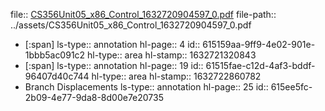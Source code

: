 file:: [CS356Unit05_x86_Control_1632720904597_0.pdf](../assets/CS356Unit05_x86_Control_1632720904597_0.pdf)
file-path:: ../assets/CS356Unit05_x86_Control_1632720904597_0.pdf

- [:span]
  ls-type:: annotation
  hl-page:: 4
  id:: 615159aa-9ff9-4e02-901e-1bbb5ac091c2
  hl-type:: area
  hl-stamp:: 1632721320843
- [:span]
  ls-type:: annotation
  hl-page:: 19
  id:: 61515fae-c12d-4af3-bddf-96407d40c744
  hl-type:: area
  hl-stamp:: 1632722860782
- Branch Displacements
  ls-type:: annotation
  hl-page:: 25
  id:: 615ee5fc-2b09-4e77-9da8-8d00e7e20735